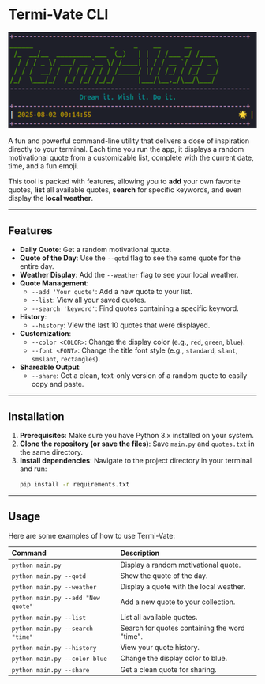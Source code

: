 # Termi-Vate CLI

![Termi-Vate](demo.png)

A fun and powerful command-line utility that delivers a dose of inspiration directly to your terminal. Each time you run the app, it displays a random motivational quote from a customizable list, complete with the current date, time, and a fun emoji.

This tool is packed with features, allowing you to **add** your own favorite quotes, **list** all available quotes, **search** for specific keywords, and even display the **local weather**.

---
## Features
* **Daily Quote**: Get a random motivational quote.
* **Quote of the Day**: Use the `--qotd` flag to see the same quote for the entire day.
* **Weather Display**: Add the `--weather` flag to see your local weather.
* **Quote Management**:
    * `--add 'Your quote'`: Add a new quote to your list.
    * `--list`: View all your saved quotes.
    * `--search 'keyword'`: Find quotes containing a specific keyword.
* **History**:
    * `--history`: View the last 10 quotes that were displayed.
* **Customization**:
    * `--color <COLOR>`: Change the display color (e.g., `red`, `green`, `blue`).
    * `--font <FONT>`: Change the title font style (e.g., `standard`, `slant`, `smslant`, `rectangles`).
* **Shareable Output**:
    * `--share`: Get a clean, text-only version of a random quote to easily copy and paste.

---
## Installation
1.  **Prerequisites**: Make sure you have Python 3.x installed on your system.
2.  **Clone the repository (or save the files)**:
    Save `main.py` and `quotes.txt` in the same directory.
3.  **Install dependencies**:
    Navigate to the project directory in your terminal and run:
    ```bash
    pip install -r requirements.txt
    ```
---
## Usage
Here are some examples of how to use Termi-Vate:

| Command | Description |
| :--- | :--- |
| `python main.py` | Display a random motivational quote. |
| `python main.py --qotd` | Show the quote of the day. |
| `python main.py --weather` | Display a quote with the local weather. |
| `python main.py --add "New quote"` | Add a new quote to your collection. |
| `python main.py --list` | List all available quotes. |
| `python main.py --search "time"`| Search for quotes containing the word "time". |
| `python main.py --history` | View your quote history. |
| `python main.py --color blue` | Change the display color to blue. |
| `python main.py --share` | Get a clean quote for sharing. |
